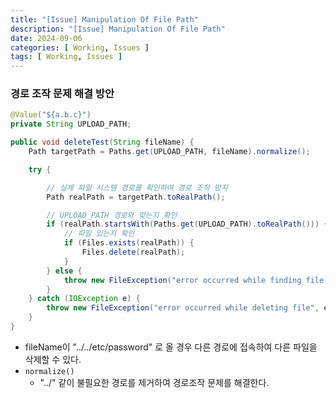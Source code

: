 ```yaml
---
title: "[Issue] Manipulation Of File Path"
description: "[Issue] Manipulation Of File Path"
date: 2024-09-06
categories: [ Working, Issues ]
tags: [ Working, Issues ]
---
```


### 경로 조작 문제 해결 방안

```java
@Value("${a.b.c}")
private String UPLOAD_PATH;

public void deleteTest(String fileName) {
    Path targetPath = Paths.get(UPLOAD_PATH, fileName).normalize();

    try {

        // 실제 파일 시스템 경로를 확인하여 경로 조작 방지
        Path realPath = targetPath.toRealPath();

        // UPLOAD_PATH 경로와 맞는지 확인
        if (realPath.startsWith(Paths.get(UPLOAD_PATH).toRealPath())) {
            // 파일 있는지 확인
            if (Files.exists(realPath)) {
                Files.delete(realPath);
            }
        } else {
            throw new FileException("error occurred while finding file path");
        }
    } catch (IOException e) {
        throw new FileException("error occurred while deleting file", e);
    }
}
```

- fileName이 "../../etc/password" 로 올 경우 다른 경로에 접속하여 다른 파일을 삭제할 수 있다. 
- `normalize()`
    - "../" 같이 불필요한 경로를 제거하여 경로조작 문제를 해결한다.